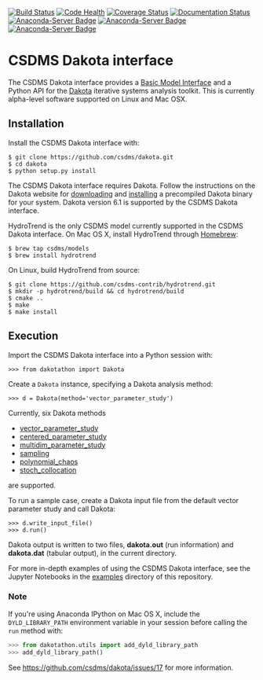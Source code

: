 [![Build Status](https://travis-ci.org/csdms/dakota.svg?branch=master)](https://travis-ci.org/csdms/dakota)
[![Code Health](https://landscape.io/github/csdms/dakota/master/landscape.svg?style=flat)](https://landscape.io/github/csdms/dakota/master)
[![Coverage Status](https://coveralls.io/repos/csdms/dakota/badge.svg?branch=master)](https://coveralls.io/r/csdms/dakota?branch=master)
[![Documentation Status](https://readthedocs.org/projects/csdms-dakota/badge/?version=latest)](https://readthedocs.org/projects/csdms-dakota/?badge=latest)
[![Anaconda-Server Badge](https://anaconda.org/csdms/dakotathon/badges/version.svg)](https://anaconda.org/csdms/dakotathon)
[![Anaconda-Server Badge](https://anaconda.org/csdms/dakotathon/badges/installer/conda.svg)](https://conda.anaconda.org/csdms)
[![Anaconda-Server Badge](https://anaconda.org/csdms/dakotathon/badges/downloads.svg)](https://anaconda.org/csdms/dakotathon)

# CSDMS Dakota interface

The CSDMS Dakota interface provides
a [Basic Model Interface](http://dx.doi.org/10.1016/j.cageo.2012.04.002)
and a Python API for the [Dakota](https://dakota.sandia.gov/)
iterative systems analysis toolkit.
This is currently alpha-level software
supported on Linux and Mac OSX.

## Installation

Install the CSDMS Dakota interface with:

	$ git clone https://github.com/csdms/dakota.git
	$ cd dakota
	$ python setup.py install

The CSDMS Dakota interface requires Dakota.
Follow the instructions on the Dakota website
for [downloading](https://dakota.sandia.gov/download.html) and
[installing](https://dakota.sandia.gov/content/install-linux-macosx)
a precompiled Dakota binary for your system.
Dakota version 6.1 is supported by the CSDMS Dakota interface.

HydroTrend is the only CSDMS model currently supported
in the CSDMS Dakota interface.
On Mac OS X,
install HydroTrend through [Homebrew](http://brew.sh/):

	$ brew tap csdms/models
	$ brew install hydrotrend

On Linux,
build HydroTrend from source:

	$ git clone https://github.com/csdms-contrib/hydrotrend.git
	$ mkdir -p hydrotrend/build && cd hydrotrend/build
	$ cmake ..
	$ make
	$ make install

## Execution

Import the CSDMS Dakota interface into a Python session with:

	>>> from dakotathon import Dakota

Create a `Dakota` instance,
specifying a Dakota analysis method:

	>>> d = Dakota(method='vector_parameter_study')

Currently,
six Dakota methods

* [vector_parameter_study](https://dakota.sandia.gov/sites/default/files/docs/6.1/html-ref/method-vector_parameter_study.html)
* [centered_parameter_study](https://dakota.sandia.gov/sites/default/files/docs/6.1/html-ref/method-centered_parameter_study.html)
* [multidim_parameter_study](https://dakota.sandia.gov/sites/default/files/docs/6.1/html-ref/method-multidim_parameter_study.html)
* [sampling](https://dakota.sandia.gov/sites/default/files/docs/6.1/html-ref/method-sampling.html)
* [polynomial_chaos](https://dakota.sandia.gov/sites/default/files/docs/6.1/html-ref/method-polynomial_chaos.html)
* [stoch_collocation](https://dakota.sandia.gov/sites/default/files/docs/6.1/html-ref/method-stoch_collocation.html)

are supported.

To run a sample case,
create a Dakota input file
from the default vector parameter study
and call Dakota:

	>>> d.write_input_file()
	>>> d.run()

Dakota output is written to two files,
**dakota.out** (run information)
and
**dakota.dat** (tabular output),
in the current directory.

For more in-depth examples of using the CSDMS Dakota interface,
see the Jupyter Notebooks in the [examples](./examples) directory
of this repository.


### Note

If you're using Anaconda IPython on Mac OS X,
include the `DYLD_LIBRARY_PATH` environment variable
in your session before calling the `run` method with:

```python
>>> from dakotathon.utils import add_dyld_library_path
>>> add_dyld_library_path()
```

See https://github.com/csdms/dakota/issues/17 for more information.
